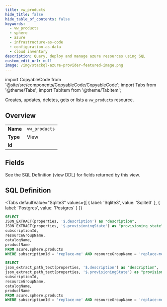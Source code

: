 ```yaml
--- 
title: vw_products
hide_title: false
hide_table_of_contents: false
keywords:
  - vw_products
  - sphere
  - azure
  - infrastructure-as-code
  - configuration-as-data
  - cloud inventory
description: Query, deploy and manage azure resources using SQL
custom_edit_url: null
image: /img/stackql-azure-provider-featured-image.png
---
```


import CopyableCode from '@site/src/components/CopyableCode/CopyableCode';
import Tabs from '@theme/Tabs';
import TabItem from '@theme/TabItem';

Creates, updates, deletes, gets or lists a <code>vw_products</code> resource.

## Overview
<table><tbody>
<tr><td><b>Name</b></td><td><code>vw_products</code></td></tr>
<tr><td><b>Type</b></td><td>View</td></tr>
<tr><td><b>Id</b></td><td><CopyableCode code="azure.sphere.vw_products" /></td></tr>
</tbody></table>

## Fields

See the SQL Definition (view DDL) for fields returned by this view.

## SQL Definition

<Tabs
defaultValue="Sqlite3"
values={[
{ label: 'Sqlite3', value: 'Sqlite3' },
{ label: 'Postgres', value: 'Postgres' }
]}
>
<TabItem value="Sqlite3">

```sql
SELECT
JSON_EXTRACT(properties, '$.description') as "description",
JSON_EXTRACT(properties, '$.provisioningState') as "provisioning_state",
subscriptionId,
resourceGroupName,
catalogName,
productName
FROM azure.sphere.products
WHERE subscriptionId = 'replace-me' AND resourceGroupName = 'replace-me' AND catalogName = 'replace-me';
```

</TabItem>
<TabItem value="Postgres">

```sql
SELECT
json_extract_path_text(properties, '$.description') as "description",
json_extract_path_text(properties, '$.provisioningState') as "provisioning_state",
subscriptionId,
resourceGroupName,
catalogName,
productName
FROM azure.sphere.products
WHERE subscriptionId = 'replace-me' AND resourceGroupName = 'replace-me' AND catalogName = 'replace-me';
```

</TabItem>
</Tabs>
